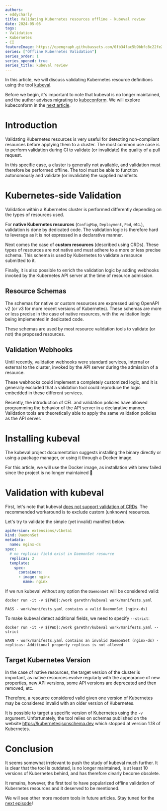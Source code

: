 ```yaml
---
authors:
- eddycharly
title: Validating Kubernetes resources offline - kubeval review
date: 2024-05-05
tags:
- Validation
- Kubernetes
- CI
featureImage: https://opengraph.githubassets.com/0fb34fac5b9bbfc8c22fe2e8d5025cf835fff5451d942903464a45131e8b85df/instrumenta/kubeval
series: ["Offline Kubernetes Validation"]
series_order: 1
series_opened: true
series_title: kubeval review
---
```


In this article, we will discuss validating Kubernetes resource definitions using the tool [kubeval](https://www.kubeval.com/).

Before we begin, it's important to note that kubeval is no longer maintained, and the author advises migrating to [kubeconform](https://github.com/yannh/kubeconform). We will explore kubeconform in the [next article](../kubeconform/).

# Introduction

Validating Kubernetes resources is very useful for detecting non-compliant resources before applying them to a cluster. The most common use case is to perform validation during CI to validate (or invalidate) the quality of a pull request.

In this specific case, a cluster is generally not available, and validation must therefore be performed offline. The tool must be able to function autonomously and validate (or invalidate) the supplied manifests.

# Kubernetes-side Validation

Validation within a Kubernetes cluster is performed differently depending on the types of resources used.

For **native Kubernetes resources** (`ConfigMap`, `Deployment`, `Pod`, etc.), validation is done by dedicated code. The validation logic is therefore hard to leverage as it is not expressed in a declarative manner.

Next comes the case of **custom resources** (described using CRDs). These types of resources are not native and must adhere to a more or less precise schema. This schema is used by Kubernetes to validate a resource submitted to it.

Finally, it is also possible to enrich the validation logic by adding webhooks invoked by the Kubernetes API server at the time of resource admission.

## Resource Schemas

The schemas for native or custom resources are expressed using OpenAPI v2 (or v3 for more recent versions of Kubernetes). These schemas are more or less precise in the case of native resources, with the validation logic being implemented in dedicated code.

These schemas are used by most resource validation tools to validate (or not) the proposed resources.

## Validation Webhooks

Until recently, validation webhooks were standard services, internal or external to the cluster, invoked by the API server during the admission of a resource.

These webhooks could implement a completely customized logic, and it is generally excluded that a validation tool could reproduce the logic embedded in these different services.

Recently, the introduction of CEL and validation policies have allowed programming the behavior of the API server in a declarative manner. Validation tools are theoretically able to apply the same validation policies as the API server.

# Installing kubeval

The kubeval project documentation suggests installing the binary directly or using a package manager, or using it through a Docker image.

For this article, we will use the Docker image, as installation with brew failed since the project is no longer maintained :shrug:

# Validation with kubeval

First, let's note that kubeval [does not support validation of CRDs](https://www.kubeval.com/#crds).
The recommended workaround is to exclude custom (unknown) resources.

Let's try to validate the simple (yet invalid) manifest below:

```yaml
apiVersion: extensions/v1beta1
kind: DaemonSet
metadata:
  name: nginx-ds
spec:
  # no replicas field exist in DaemonSet resource
  replicas: 2
  template:
    spec:
      containers:
      - image: nginx
        name: nginx
```

If we run kubeval without any option the `DaemonSet` will be considered valid:

```
docker run -it -v ${PWD}:/work garethr/kubeval work/manifests.yaml

PASS - work/manifests.yaml contains a valid DaemonSet (nginx-ds)
```

To make kubeval detect additional fields, we need to specify `--strict`:

```
docker run -it -v ${PWD}:/work garethr/kubeval work/manifests.yaml --strict

WARN - work/manifests.yaml contains an invalid DaemonSet (nginx-ds) - replicas: Additional property replicas is not allowed
```

## Target Kubernetes Version

In the case of native resources, the target version of the cluster is important, as native resources evolve regularly with the appearance of new properties, new API versions, some API versions are deprecated and then removed, etc.

Therefore, a resource considered valid given one version of Kubernetes may be considered invalid with an older version of Kubernetes.

It is possible to target a specific version of Kubernetes using the `-v` argument. Unfortunately, the tool relies on schemas published on the website https://kubernetesjsonschema.dev which stopped at version 1.18 of Kubernetes.

# Conclusion

It seems somewhat irrelevant to push the study of kubeval much further. It is clear that the tool is outdated, is no longer maintained, is at least 10 versions of Kubernetes behind, and has therefore clearly become obsolete.

It remains, however, the first tool to have popularized offline validation of Kubernetes resources and it deserved to be mentioned.

We will see other more modern tools in future articles. Stay tuned for the [next episode](../kubeconform/)!
